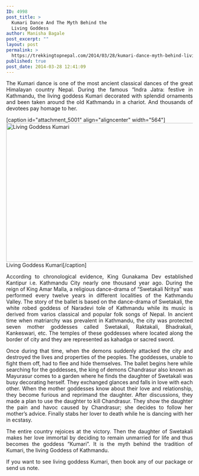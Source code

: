 ```yaml
---
ID: 4998
post_title: >
  Kumari Dance And The Myth Behind the
  Living Goddess
author: Manisha Bagale
post_excerpt: ""
layout: post
permalink: >
  https://trekkingtopnepal.com/2014/03/28/kumari-dance-myth-behind-living-goddess/
published: true
post_date: 2014-03-28 12:41:09
---
```

<p style="text-align: justify;">The Kumari dance is one of the most ancient classical dances of the great Himalayan country Nepal. During the famous “Indra Jatra: festive in Kathmandu, the living goddess Kumari decorated with splendid ornaments and been taken around the old Kathmandu in a chariot. And thousands of devotees pay homage to her.</p>


[caption id="attachment_5001" align="aligncenter" width="564"]<a href="http://www.oshoadventure.com/wp-content/uploads/2014/03/kumari.jpg"><img class=" wp-image-5001 " src="http://www.oshoadventure.com/wp-content/uploads/2014/03/kumari.jpg" alt="Living Goddess Kumari" width="564" height="376" /></a> Living Goddess Kumari[/caption]
<p style="text-align: justify;">According to chronological evidence, King Gunakama Dev established Kantipur i.e. Kathmandu City nearly one thousand year ago. During the reign of King Amar Malla, a religious dance-drama of “Swetakali Nritya” was performed every twelve years in different localities of the Kathmandu Valley. The story of the ballet is based on the dance-drama of Swetakali, the white robed goddess of Naradevi tole of Kathmandu while its music is derived from varios classical and popular folk songs of Nepal. In ancient time when matriarchy was prevalent in Kathmandu, the city was protected seven mother goddesses called Swetakali, Raktakali, Bhadrakali, Kankeswari, etc. The temples of these goddesses where located along the border of city and they are represented as kahadga or sacred sword.</p>
<p style="text-align: justify;">Once during that time, when the demons suddenly attacked the city and destroyed the lives and properties of the peoples. The goddesses, unable to fight them off, had to flee and hide themselves. The ballet begins here while searching for the goddesses, the king of demons Chandrasur also known as Mayurasur comes to a garden where he finds the daughter of Swetakali was busy decorating herself. They exchanged glances and falls in love with each other. When the mother goddesses know about their love and relationship, they become furious and reprimand the daughter. After discussions, they made a plan to use the daughter to kill Chandrasur. They show the daughter the pain and havoc caused by Chandrasur; she decides to follow her mother’s advice. Finally stabs her lover to death while he is dancing with her in ecstasy.</p>
<p style="text-align: justify;">The entire country rejoices at the victory. Then the daughter of Swetakali makes her love immortal by deciding to remain unmarried for life and thus becomes the goddess “Kumari”. It is the myth behind the tradition of Kumari, the living Goddess of Kathmandu.</p>
<p style="text-align: justify;">If you want to see living goddess Kumari, then book any of our package or send us note.</p>